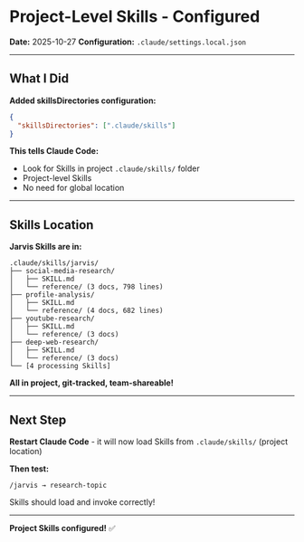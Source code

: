# Project-Level Skills - Configured

**Date:** 2025-10-27
**Configuration:** `.claude/settings.local.json`

---

## What I Did

**Added skillsDirectories configuration:**

```json
{
  "skillsDirectories": [".claude/skills"]
}
```

**This tells Claude Code:**

- Look for Skills in project `.claude/skills/` folder
- Project-level Skills
- No need for global location

---

## Skills Location

**Jarvis Skills are in:**

```
.claude/skills/jarvis/
├── social-media-research/
│   ├── SKILL.md
│   └── reference/ (3 docs, 798 lines)
├── profile-analysis/
│   ├── SKILL.md
│   └── reference/ (4 docs, 682 lines)
├── youtube-research/
│   ├── SKILL.md
│   └── reference/ (3 docs)
├── deep-web-research/
│   ├── SKILL.md
│   └── reference/ (3 docs)
└── [4 processing Skills]
```

**All in project, git-tracked, team-shareable!**

---

## Next Step

**Restart Claude Code** - it will now load Skills from `.claude/skills/` (project location)

**Then test:**

```
/jarvis → research-topic
```

Skills should load and invoke correctly!

---

**Project Skills configured!** ✅

